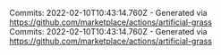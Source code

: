 Commits: 2022-02-10T10:43:14.760Z - Generated via https://github.com/marketplace/actions/artificial-grass
<br>
Commits: 2022-02-10T10:43:14.760Z - Generated via https://github.com/marketplace/actions/artificial-grass
<br>
